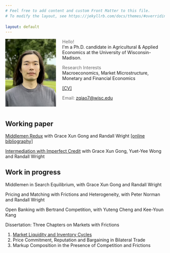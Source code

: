 ```yaml
---
# Feel free to add content and custom Front Matter to this file.
# To modify the layout, see https://jekyllrb.com/docs/themes/#overriding-theme-defaults

layout: default
---
```


<img align="left" width="160" style="margin-right:20px" src="/asset/pics/profile2025.png" />
<span style="color:DimGray">Hello!</span>
<br>
I'm a Ph.D. candidate in Agricultural & Applied Economics at the University of Wisconsin-Madison.

<span style="color:DimGray">Research Interests</span> 
<br>
Macroeconomics, Market Microstructure, Monetary and Financial Economics

[[CV]](asset/cv/Qiao_CV.pdf)

<span style="color:DimGray">Email:</span> zqiao7@wisc.edu

<br>

## Working paper

[Middlemen Redux](asset/research/GQW-final.pdf) with Grace Xun Gong and Randall Wright
[[online bibliography]](https://github.com/qiao-ziqi/middlemen)

[Intermediation with Imperfect Credit](asset/research/GQWW-final.pdf) with Grace Xun Gong, Yuet-Yee Wong and Randall Wright

## Work in progress
Middlemen in Search Equilibrium, with Grace Xun Gong and Randall Wright

Pricing and Matching with Frictions and Heterogeneity, with Peter Norman and Randall Wright

Open Banking with Bertrand Competition, with Yuteng Cheng and Kee-Youn Kang 

Dissertation: Three Chapters on Markets with Frictions

1. [Market Liquidity and Inventory Cycles](asset/research/Qiao_Inventory_Cycles.pdf)
2. Price Commitment, Reputation and Bargaining in Bilateral Trade
3. Markup Composition in the Presence of Competition and Frictions